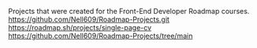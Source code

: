 Projects that were created for the Front-End Developer Roadmap courses. 
https://github.com/Nell609/Roadmap-Projects.git<br>
https://roadmap.sh/projects/single-page-cv
https://github.com/Nell609/Roadmap-Projects/tree/main
